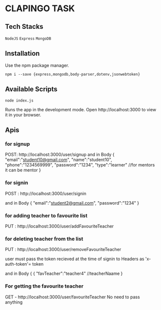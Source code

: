 # CLAPINGO TASK

## Tech Stacks
`NodeJS`
`Express`
`MongoDB`


## Installation
Use the npm package manager.
```
npm i --save {express,mongodb,body-parser,dotenv,jsonwebtoken}
```
## Available Scripts

`node index.js`

Runs the app in the development mode.
Open http://localhost:3000 to view it in your browser.


## Apis

### for signup 
POST: http://localhost:3000/user/signup
and 
in Body
{
    "email":"student10@gmail.com",
    "name":"student10",
    "phone":"1234569999",
    "password":"1234",
    "type":"learner"  //for mentors it can be mentor
}

### for signin
POST : http://localhost:3000/user/signin

and in Body
{
    "email":"student2@gmail.com",
    "password":"1234"
}


### for adding teacher to favourite list
PUT : http://localhost:3000/user/addFavouriteTeacher
### for deleting teacher from the list
PUT : http://localhost:3000/user/removeFavouriteTeacher

user must pass the token recieved at the time of signin to 
Headers
as 'x-auth-token'= token

and in Body
{
    {
    "favTeacher":"teacher4" //teacherNaame
}


### For getting the favourite teacher
GET - http://localhost:3000/user/favouriteTeacher
No need to pass anything





